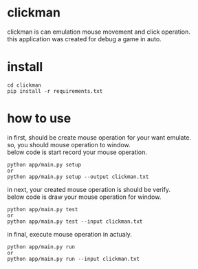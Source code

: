 # clickman
clickman is can emulation mouse movement and click operation.  
this application was created for debug a game in auto.  

# install
````
cd clickman
pip install -r requirements.txt
````

# how to use
in first, should be create mouse operation for your want emulate.  
so, you should mouse operation to window.  
below code is start record your mouse operation.

````
python app/main.py setup
or
python app/main.py setup --output clickman.txt
````

in next, your created mouse operation is should be verify.  
below code is draw your mouse operation for window.

````
python app/main.py test
or
python app/main.py test --input clickman.txt
````

in final, execute mouse operation in actualy.

````
python app/main.py run
or
python app/main.py run --input clickman.txt
````